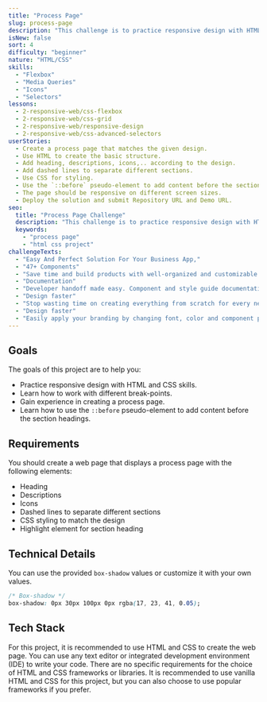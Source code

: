 ```yaml
---
title: "Process Page"
slug: process-page
description: "This challenge is to practice responsive design with HTML and CSS skills. The challenge is to create a process page that you need to work with different break-points."
isNew: false
sort: 4
difficulty: "beginner"
nature: "HTML/CSS"
skills:
  - "Flexbox"
  - "Media Queries"
  - "Icons"
  - "Selectors"
lessons:
  - 2-responsive-web/css-flexbox
  - 2-responsive-web/css-grid
  - 2-responsive-web/responsive-design
  - 2-responsive-web/css-advanced-selectors
userStories:
  - Create a process page that matches the given design.
  - Use HTML to create the basic structure.
  - Add heading, descriptions, icons,.. according to the design.
  - Add dashed lines to separate different sections.
  - Use CSS for styling.
  - Use the `::before` pseudo-element to add content before the section headings
  - The page should be responsive on different screen sizes.
  - Deploy the solution and submit Repository URL and Demo URL.
seo:
  title: "Process Page Challenge"
  description: "This challenge is to practice responsive design with HTML and CSS skills. The challenge is to create a process page that you need to work with different break-points."
  keywords:
    - "process page"
    - "html css project"
challengeTexts:
  - "Easy And Perfect Solution For Your Business App,"
  - "47+ Components"
  - "Save time and build products with well-organized and customizable desktop components for Figma."
  - "Documentation"
  - "Developer handoff made easy. Component and style guide documentation for your team in one place."
  - "Design faster"
  - "Stop wasting time on creating everything from scratch for every new project you start."
  - "Design faster"
  - "Easily apply your branding by changing font, color and component properties."
---
```


## Goals

The goals of this project are to help you:

- Practice responsive design with HTML and CSS skills.
- Learn how to work with different break-points.
- Gain experience in creating a process page.
- Learn how to use the `::before` pseudo-element to add content before the section headings.

## Requirements

You should create a web page that displays a process page with the following elements:

- Heading
- Descriptions
- Icons
- Dashed lines to separate different sections
- CSS styling to match the design
- Highlight element for section heading

## Technical Details

You can use the provided `box-shadow` values or customize it with your own values.

```css
/* Box-shadow */
box-shadow: 0px 30px 100px 0px rgba(17, 23, 41, 0.05);
```

## Tech Stack

For this project, it is recommended to use HTML and CSS to create the web page. You can use any text editor or integrated development environment (IDE) to write your code. There are no specific requirements for the choice of HTML and CSS frameworks or libraries. It is recommended to use vanilla HTML and CSS for this project, but you can also choose to use popular frameworks if you prefer.
